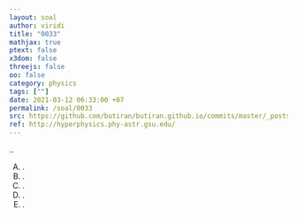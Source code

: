 ```yaml
---
layout: soal
author: viridi
title: "0033"
mathjax: true
ptext: false
x3dom: false
threejs: false
oo: false
category: physics
tags: [""]
date: 2021-03-12 06:33:00 +07
permalink: /soal/0033
src: https://github.com/butiran/butiran.github.io/commits/master/_posts/soal/01/2021-03-12-blank-3.md
ref: http://hyperphysics.phy-astr.gsu.edu/
---
```

..

<ol type="A">
<li>.
<li>.
<li>.
<li>.
<li>.
